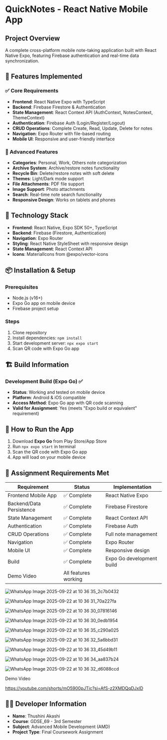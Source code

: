# QuickNotes - React Native Mobile App

## Project Overview
A complete cross-platform mobile note-taking application built with React Native Expo, featuring Firebase authentication and real-time data synchronization.

## 🚀 Features Implemented

### ✅ Core Requirements
- **Frontend**: React Native Expo with TypeScript
- **Backend**: Firebase Firestore & Authentication
- **State Management**: React Context API (AuthContext, NotesContext, ThemeContext)
- **Authentication**: Firebase Auth (Login/Register/Logout)
- **CRUD Operations**: Complete Create, Read, Update, Delete for notes
- **Navigation**: Expo Router with file-based routing
- **Mobile UI**: Responsive and user-friendly interface

### 📱 Advanced Features
- **Categories**: Personal, Work, Others note categorization
- **Archive System**: Archive/restore notes functionality
- **Recycle Bin**: Delete/restore notes with soft delete
- **Themes**: Light/Dark mode support
- **File Attachments**: PDF file support
- **Image Support**: Photo attachments
- **Search**: Real-time note search functionality
- **Responsive Design**: Works on tablets and phones

## 🔧 Technology Stack
- **Frontend**: React Native, Expo SDK 50+, TypeScript
- **Backend**: Firebase (Firestore, Authentication)
- **Navigation**: Expo Router
- **Styling**: React Native StyleSheet with responsive design
- **State Management**: React Context API
- **Icons**: MaterialIcons from @expo/vector-icons

## 📦 Installation & Setup

### Prerequisites
- Node.js (v16+)
- Expo Go app on mobile device
- Firebase project setup

### Steps
1. Clone repository
2. Install dependencies: `npm install`
3. Start development server: `npx expo start`
4. Scan QR code with Expo Go app

## 🏗️ Build Information

### Development Build (Expo Go) ✅
- **Status**: Working and tested on mobile device
- **Platform**: Android & iOS compatible
- **Access Method**: Expo Go app with QR code scanning
- **Valid for Assignment**: Yes (meets "Expo build or equivalent" requirement)

## 📱 How to Run the App
1. Download **Expo Go** from Play Store/App Store
2. Run `npx expo start` in terminal
3. Scan the QR code with Expo Go app
4. App will load on your mobile device

## 🎯 Assignment Requirements Met

| Requirement | Status | Implementation |
|-------------|--------|---------------|
| Frontend Mobile App | ✅ Complete | React Native Expo |
| Backend/Data Persistence | ✅ Complete | Firebase Firestore |
| State Management | ✅ Complete | React Context API |
| Authentication | ✅ Complete | Firebase Auth |
| CRUD Operations | ✅ Complete | Full note management |
| Navigation | ✅ Complete | Expo Router |
| Mobile UI | ✅ Complete | Responsive design |
| Build | ✅ Complete | Expo Go development build |
| Demo Video |  All features working |


![WhatsApp Image 2025-09-22 at 10 36 35_2c7b0432](https://github.com/user-attachments/assets/bdb9755f-7196-4f57-bff4-0c705b0edc22)

![WhatsApp Image 2025-09-22 at 10 36 31_70a227fa](https://github.com/user-attachments/assets/d6ddac37-cdac-4ba1-a748-f8097e5956c9)

![WhatsApp Image 2025-09-22 at 10 36 30_07816146](https://github.com/user-attachments/assets/10f5c969-1bf6-4bf3-9ab9-6cf7182ff3bd)

![WhatsApp Image 2025-09-22 at 10 36 30_0edb1954](https://github.com/user-attachments/assets/c58b40ae-6f67-4239-a304-144281925f6d)

![WhatsApp Image 2025-09-22 at 10 36 35_c290a025](https://github.com/user-attachments/assets/2c09988c-e6f8-4b7e-ba37-365100df87f3)

![WhatsApp Image 2025-09-22 at 10 36 32_5a6bbd31](https://github.com/user-attachments/assets/a615aac9-70a4-45a7-94e2-7adc2309f6e9)

![WhatsApp Image 2025-09-22 at 10 36 33_45d49b11](https://github.com/user-attachments/assets/7c63dbdb-d935-482e-8c7d-af3577b0cf17)

![WhatsApp Image 2025-09-22 at 10 36 34_aa837b24](https://github.com/user-attachments/assets/e9dcb1bc-28da-43ee-b3b2-7f75bd1a19f1)

![WhatsApp Image 2025-09-22 at 10 36 32_d6088ccd](https://github.com/user-attachments/assets/bfe76297-7034-4475-843f-b441e4aaacb0)


Demo Video

https://youtube.com/shorts/mO5900pJTic?si=AfS-z2XMDQqDJxlD 

## 👨‍💻 Developer Information
- **Name**: Thushini Akashi
- **Course**: GDSE_69 - 3rd Semester
- **Subject**: Advanced Mobile Development (AMD)
- **Project Type**: Final Coursework Assignment

